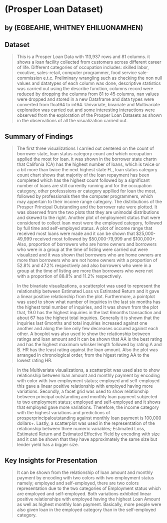 # (Prosper Loan Dataset)
## by (EGBEAHIE, WHITNEY EHILUONAMHEN)


## Dataset

> This is a Prosper Loan Data with 113,937 rows and 81 columns. it shows a loan facility collected from customers across different career of life. Different categories of occupation includes: skilled labor, excutive, sales-retail, computer programmer, food service sale-commission e.t.c. Preliminary wrangling such as checking the non null values and datatypes of each column was done, descriptive statistics was carried out using the describe function, columns record were reduced by dropping the columns from 81 to 45 columns, nan values were dropped and stored in a new Dataframe and data types were converted from float64 to int64. Univariate, bivariate and Multivariate exploration was carried out and some interesting interactions were observed from the exploration of the Prosper Loan Datasets as shown in the observations of all the visualization carried out.

## Summary of Findings

> The first three visualizations I carried out centered on the count of borrower state, loan status category count and which occupation applied the most for loan. it was shown in the borrower state chartn that Califonia (CA) has the highest number of loans, which is twice or a bit more than twice the next highest state FL, loan status category count chart shows that majority of the loan repayment has been completed which has the highest count followed by a significant number of loans are still currently running and for the occupation category, other professsions or category appllied for loan the most, followed by professionals then the computer programmers, which may appertain to their income range category. The distributions of the Prosper Principal Outstanding and the borrower rate were plotted. It was observed from the two plots that they are unimodal distributions and skewed to the right. Another plot of employment status that were considered to collect loan most were the employed category, followed by full time and self-employed status. A plot of income range that received most loans were made and it can be shown that $25,000-49,999 received most followed by $50,000-79,999 and $100,000+. Also, proportion of borrowers who are home owners and borrowers who were in a group at the time of listing were carried out were visualized and it was shown that borrowers who are home owners are more than borrowers who are not home owners with a proportion of 52.8% and 47.2% respectively and also borrowers who were in a group at the time of listing are more than borrowers who were not with a proportion of 88.8% and 11.2% respectively.

  >In the bivariate visualizations, a scatterplot was used to represent the relationship between Estimated Loss vs Estimated Return and it gave a linear positive relationship from the plot. 
Furthermore, a pointplot was used to show what number of inquiries in the last six months has the highest total number of inquiries, and It was shown from the plot that, 19.0 has the highest inquiries in the last 6months transaction and about 67 has the highest total inquiries. Generally it is shown that the inquiries last 6months and total inquiries increased against one another and along the line only few decreases occured against each other. A boxplot was also used to show the relationship between ratings and loan amount and It can be shown that AA is the best rating and has the highest maximum whisker length followed by rating A and B. HR has the least rating against the loan amount. Also the plot was arranged in chronological order, from the higest rating AA to the lowest rating HR.
  
  > In the Multivariate visualizations, a scatterplot was used also to show relationship between loan amount and monthly payment by encoding with color with two employment status; employed and self-employed this gave a linear positive relationship with employed having more variations. Secondly, a facet grid was used to show relationship between principal outstanding and monthly loan payment subjected to two employment status; employed and self-employed and it shows that employed gave more variations. Therefore, the income category with the highest variations and predictions of prosperprincipaloutstanding against monthly loan payment is 100,000 dollars+. 
 Lastly, a scatterplot was used in the representation of the relationship between three numeric variables; Estimated Loss, Estimated Return and Estimated Effective Yield by encoding with size and it can be shown that they have approximately the same size but lender yield has a bigger size. 

## Key Insights for Presentation

> It can be shown from the relationship of loan amount and monthly payment by encoding with two colors with two employment status namely; employed and self-employed, there are two colors representation due to the two categories of Employment status which are employed and self-employed. Both variations exhibited linear positive relationships with employed having the highest Loan Amount as well as highest monthly loan payment. Basically, more people were also given loan in the employed category than in the self-employed category.
